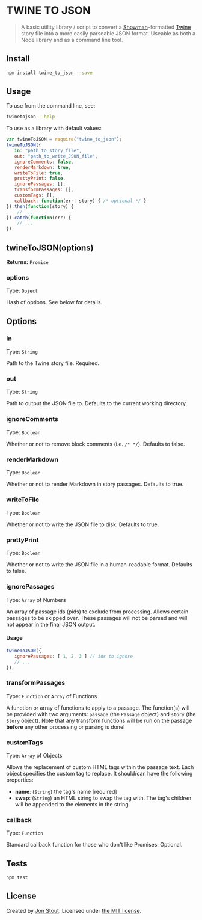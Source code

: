TWINE TO JSON
=============

> A basic utility library / script to convert a [Snowman](https://bitbucket.org/klembot/snowman-2)-formatted 
> [Twine](https://twinery.org/) story file into a more easily parseable JSON 
> format. Useable as both a Node library and as a command line tool.

## Install

``` bash
npm install twine_to_json --save
```

## Usage

To use from the command line, see:

``` bash
twinetojson --help
```

To use as a library with default values:

``` js
var twineToJSON = require("twine_to_json");
twineToJSON({
   in: "path_to_story_file",
   out: "path_to_write_JSON_file",
   ignoreComments: false,
   renderMarkdown: true,
   writeToFile: true,
   prettyPrint: false,
   ignorePassages: [],
   transformPassages: [],
   customTags: [],
   callback: function(err, story) { /* optional */ }
}).then(function(story) {
    // ...
}).catch(function(err) {
    // ...
});
```

## twineToJSON(options)

**Returns:** `Promise`

### options

Type: `Object`

Hash of options. See below for details.

## Options

### in

Type: `String`

Path to the Twine story file. Required.

### out

Type: `String`

Path to output the JSON file to. Defaults to the current working directory.

### ignoreComments

Type: `Boolean`

Whether or not to remove block comments (i.e. `/* */`). Defaults to false.

### renderMarkdown

Type: `Boolean`

Whether or not to render Markdown in story passages. Defaults to true.

### writeToFile

Type: `Boolean`

Whether or not to write the JSON file to disk. Defaults to true.

### prettyPrint

Type: `Boolean`

Whether or not to write the JSON file in a human-readable format. Defaults to 
false.

### ignorePassages

Type: `Array` of Numbers

An array of passage ids (pids) to exclude from processing. Allows certain 
passages to be skipped over. These passages will not be parsed and will not 
appear in the final JSON output.

#### Usage

```js
twineToJSON({
   ignorePassages: [ 1, 2, 3 ] // ids to ignore
   // ...
});
```

### transformPassages

Type: `Function` or `Array` of Functions

A function or array of functions to apply to a passage. The function(s) will be
provided with two arguments: `passage` (the `Passage` object) and `story` (the
`Story` object). Note that any transform functions will be run on the passage
**before** any other processing or parsing is done!

### customTags

Type: `Array` of Objects

Allows the replacement of custom HTML tags within the passage text. Each object
specifies the custom tag to replace. It should/can have the following 
properties:

- **name**: (`String`) the tag's name [required]
- **swap**: (`String`) an HTML string to swap the tag with. The tag's children 
    will be appended to the elements in the string.

### callback

Type: `Function`

Standard callback function for those who don't like Promises. Optional.

## Tests

``` bash
npm test
```

## License

Created by [Jon Stout](http://www.jonstout.net). Licensed under [the MIT license](http://opensource.org/licenses/MIT).
